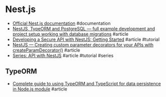 # Nest.js

- [Official Nest.js documentation](https://docs.nestjs.com) #documentation
- [NestJS, TypeORM and PostgreSQL — full example development and project setup working with database migrations](https://medium.com/@gausmann.simon/nestjs-typeorm-and-postgresql-full-example-development-and-project-setup-working-with-database-c1a2b1b11b8f) #article
- [Developing a Secure API with NestJS: Getting Started](https://auth0.com/blog/developing-a-secure-api-with-nestjs-getting-started) #article #tutorial
- [NestJS — Creating custom parameter decorators for your APIs with createParamDecorator()](https://medium.com/@liutingchun_95744/nestjs-creating-custom-parameter-decorators-for-your-apis-with-createparamdecorator-5af2a1efbb54) #article
- [Series: API with NestJS](https://wanago.io/courses/api-with-nestjs) #article #tutorial #series

## TypeORM

- [Complete guide to using TypeORM and TypeScript for data persistence in Node.js module](https://levelup.gitconnected.com/complete-guide-to-using-typeorm-and-typescript-for-data-persistence-in-node-js-module-bfce169959d9) #article
